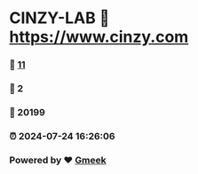 # CINZY-LAB :link: https://www.cinzy.com 
### :page_facing_up: [11](https://www.cinzy.com/tag.html) 
### :speech_balloon: 2 
### :hibiscus: 20199 
### :alarm_clock: 2024-07-24 16:26:06 
### Powered by :heart: [Gmeek](https://github.com/Meekdai/Gmeek)
